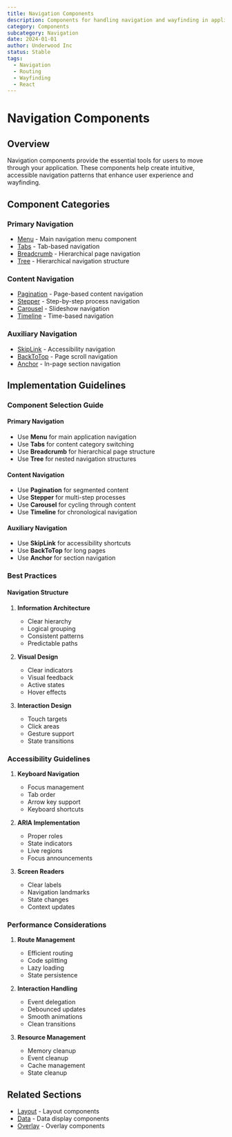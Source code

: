 ```yaml
---
title: Navigation Components
description: Components for handling navigation and wayfinding in applications
category: Components
subcategory: Navigation
date: 2024-01-01
author: Underwood Inc
status: Stable
tags:
  - Navigation
  - Routing
  - Wayfinding
  - React
---
```


# Navigation Components

## Overview

Navigation components provide the essential tools for users to move through your application. These components help create intuitive, accessible navigation patterns that enhance user experience and wayfinding.

## Component Categories

### Primary Navigation

- [Menu](./menu.md) - Main navigation menu component
- [Tabs](./tabs.md) - Tab-based navigation
- [Breadcrumb](./breadcrumb.md) - Hierarchical page navigation
- [Tree](./tree.md) - Hierarchical navigation structure

### Content Navigation

- [Pagination](./pagination.md) - Page-based content navigation
- [Stepper](./stepper.md) - Step-by-step process navigation
- [Carousel](./carousel.md) - Slideshow navigation
- [Timeline](./timeline.md) - Time-based navigation

### Auxiliary Navigation

- [SkipLink](./skip-link.md) - Accessibility navigation
- [BackToTop](./back-to-top.md) - Page scroll navigation
- [Anchor](./anchor.md) - In-page section navigation

## Implementation Guidelines

### Component Selection Guide

#### Primary Navigation

- Use **Menu** for main application navigation
- Use **Tabs** for content category switching
- Use **Breadcrumb** for hierarchical page structure
- Use **Tree** for nested navigation structures

#### Content Navigation

- Use **Pagination** for segmented content
- Use **Stepper** for multi-step processes
- Use **Carousel** for cycling through content
- Use **Timeline** for chronological navigation

#### Auxiliary Navigation

- Use **SkipLink** for accessibility shortcuts
- Use **BackToTop** for long pages
- Use **Anchor** for section navigation

### Best Practices

#### Navigation Structure

1. **Information Architecture**
   - Clear hierarchy
   - Logical grouping
   - Consistent patterns
   - Predictable paths

2. **Visual Design**
   - Clear indicators
   - Visual feedback
   - Active states
   - Hover effects

3. **Interaction Design**
   - Touch targets
   - Click areas
   - Gesture support
   - State transitions

### Accessibility Guidelines

1. **Keyboard Navigation**
   - Focus management
   - Tab order
   - Arrow key support
   - Keyboard shortcuts

2. **ARIA Implementation**
   - Proper roles
   - State indicators
   - Live regions
   - Focus announcements

3. **Screen Readers**
   - Clear labels
   - Navigation landmarks
   - State changes
   - Context updates

### Performance Considerations

1. **Route Management**
   - Efficient routing
   - Code splitting
   - Lazy loading
   - State persistence

2. **Interaction Handling**
   - Event delegation
   - Debounced updates
   - Smooth animations
   - Clean transitions

3. **Resource Management**
   - Memory cleanup
   - Event cleanup
   - Cache management
   - State cleanup

## Related Sections

- [Layout](../layout/index.md) - Layout components
- [Data](../data/index.md) - Data display components
- [Overlay](../overlay/index.md) - Overlay components
